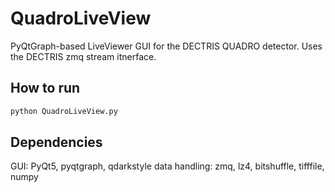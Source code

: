 # QuadroLiveView
PyQtGraph-based LiveViewer GUI for the DECTRIS QUADRO detector.
Uses the DECTRIS zmq stream itnerface.

## How to run
```python
python QuadroLiveView.py
```

## Dependencies
GUI: PyQt5, pyqtgraph, qdarkstyle
data handling: zmq, lz4, bitshuffle, tifffile, numpy